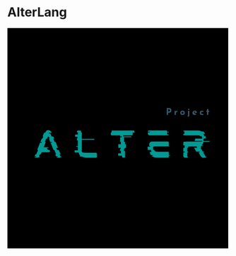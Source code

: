# AlterLang

![Alter](https://github.com/Atharv-Attri/AlterLang-Source/blob/master/media/ALTER_BLACK.png?raw=true "Alter Logo")
